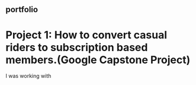 ## portfolio

# Project 1: How to convert casual riders to subscription based members.(Google Capstone Project)

I was working with
